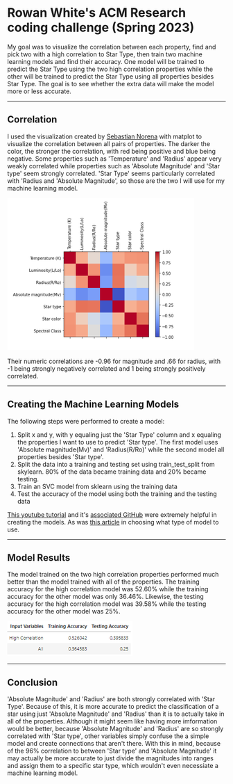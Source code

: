 # Rowan White's ACM Research coding challenge (Spring 2023)

My goal was to visualize the correlation between each property, find and pick two with a high correlation to Star Type, then train two machine learning models and find their accuracy. One model will be trained to predict the Star Type using the two high correlation properties while the other will be trained to predict the Star Type using all properties besides Star Type. The goal is to see whether the extra data will make the model more or less accurate. 

---

## Correlation

I used the visualization created by [Sebastian Norena](https://medium.com/@sebastiannorena/finding-correlation-between-many-variables-multidimensional-dataset-with-python-5deb3f39ffb3) with matplot to visualize the correlation between all pairs of properties. The darker the color, the stronger the correlation, with red being positive and blue being negative. Some properties such as 'Temperature' and 'Radius' appear very weakly correlated while properties such as 'Absolute Magnitude' and 'Star type' seem strongly correlated. 'Star Type' seems particularly correlated with 'Radius and 'Absolute Magnitude', so those are the two I will use for my machine learning model. 

![image](https://github.com/Rowan-White/ACM-Research-coding-challenge-23S/blob/8242d4dc7fbdddc2949b931dca3da62159d0abf0/images/Star-Properties-Correlation.png)

Their numeric correlations are -0.96 for magnitude and .66 for radius, with -1 being strongly negatively correlated and 1 being strongly positively correlated.

---

## Creating the Machine Learning Models

The following steps were performed to create a model:
1. Split x and y, with y equaling just the 'Star Type' column and x equaling the properties I want to use to predict 'Star type'. The first model uses 'Absolute magnitude(Mv)' and 'Radius(R/Ro)' while the second model all properties besides 'Star type'.
2. Split the data into a training and testing set using train_test_split from skylearn. 80% of the data became training data and 20% became testing. 
3. Train an SVC model from sklearn using the training data
4. Test the accuracy of the model using both the training and the testing data

[This youtube tutorial](https://www.youtube.com/watch?v=29ZQ3TDGgRQ) and it's [associated GitHub](https://github.com/dataprofessor/first-ml) were extremely helpful in creating the models. As was [this article](https://towardsdatascience.com/which-machine-learning-model-to-use-db5fdf37f3dd) in choosing what type of model to use.

---

## Model Results

The model trained on the two high correlation properties performed much better than the model trained with all of the properties. The training accuracy for the high correlation model was 52.60% while the training accuracy for the other model was only 36.46%. Likewise, the testing accuracy for the high correlation model was 39.58% while the testing accuracy for the other model was 25%.

![image](https://github.com/Rowan-White/ACM-Research-coding-challenge-23S/blob/f33b32c6692aba319b75ddc017b50012c8a5a425/images/Machine-Learning-Models-Accuracy.png)

---

## Conclusion

'Absolute Magnitude' and 'Radius' are both strongly correlated with 'Star Type'. Because of this, it is more accurate to predict the classification of a star using just 'Absolute Magnitude' and 'Radius' than it is to actually take in all of the properties. Although it might seem like having more imformation would be better, because 'Absolute Magnitude' and 'Radius' are so strongly correlated with 'Star type', other variables simply confuse the a simple model and create connections that aren't there. With this in mind, because of the 96% correlation to between 'Star type' and 'Absolute Magnitude' it may actually be more accurate to just divide the magnitudes into ranges and assign them to a specific star type, which wouldn't even necessiate a machine learning model.
